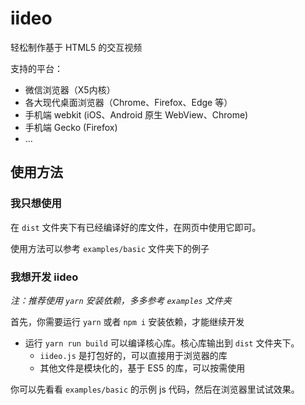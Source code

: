 # iideo

轻松制作基于 HTML5 的交互视频

支持的平台：
 - 微信浏览器（X5内核）
 - 各大现代桌面浏览器（Chrome、Firefox、Edge 等）
 - 手机端 webkit (iOS、Android 原生 WebView、Chrome)
 - 手机端 Gecko (Firefox)
 - ...

## 使用方法

### 我只想使用

在 `dist` 文件夹下有已经编译好的库文件，在网页中使用它即可。

使用方法可以参考 `examples/basic` 文件夹下的例子

### 我想开发 iideo

*注：推荐使用 `yarn` 安装依赖，多多参考 `examples` 文件夹*

首先，你需要运行 `yarn` 或者 `npm i` 安装依赖，才能继续开发

- 运行 `yarn run build` 可以编译核心库。核心库输出到 `dist` 文件夹下。
  - `iideo.js` 是打包好的，可以直接用于浏览器的库
  - 其他文件是模块化的，基于 ES5 的库，可以按需使用

你可以先看看 `examples/basic` 的示例 js 代码，然后在浏览器里试试效果。
